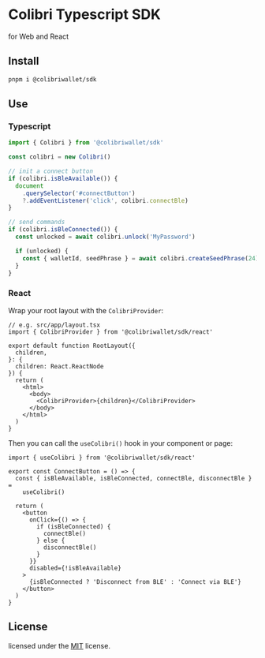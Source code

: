 # Colibri Typescript SDK

for Web and React

## Install

```bash
pnpm i @colibriwallet/sdk
```

## Use

### Typescript

```typescript
import { Colibri } from '@colibriwallet/sdk'

const colibri = new Colibri()

// init a connect button
if (colibri.isBleAvailable()) {
  document
    .querySelector('#connectButton')
    ?.addEventListener('click', colibri.connectBle)
}

// send commands
if (colibri.isBleConnected()) {
  const unlocked = await colibri.unlock('MyPassword')

  if (unlocked) {
    const { walletId, seedPhrase } = await colibri.createSeedPhrase(24)
  }
}
```

### React

Wrap your root layout with the `ColibriProvider`:

```tsx
// e.g. src/app/layout.tsx
import { ColibriProvider } from '@colibriwallet/sdk/react'

export default function RootLayout({
  children,
}: {
  children: React.ReactNode
}) {
  return (
    <html>
      <body>
        <ColibriProvider>{children}</ColibriProvider>
      </body>
    </html>
  )
}
```

Then you can call the `useColibri()` hook in your component or page:

```tsx
import { useColibri } from '@colibriwallet/sdk/react'

export const ConnectButton = () => {
  const { isBleAvailable, isBleConnected, connectBle, disconnectBle } =
    useColibri()

  return (
    <button
      onClick={() => {
        if (isBleConnected) {
          connectBle()
        } else {
          disconnectBle()
        }
      }}
      disabled={!isBleAvailable}
    >
      {isBleConnected ? 'Disconnect from BLE' : 'Connect via BLE'}
    </button>
  )
}
```

## License

licensed under the [MIT](https://github.com/xtools-at/colibri/blob/main/sdk/typescript/LICENSE.md) license.
